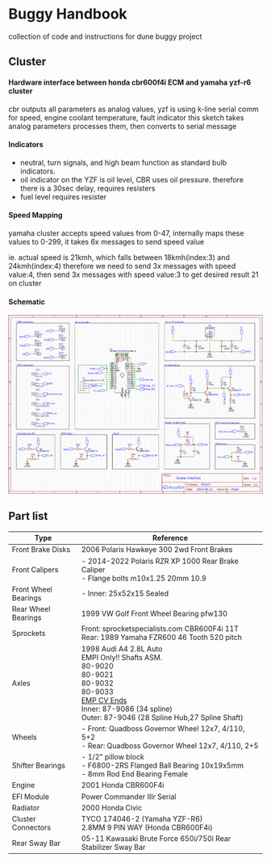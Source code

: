 # Buggy Handbook
collection of code and instructions for dune buggy project


## Cluster
#### Hardware interface between honda cbr600f4i ECM and yamaha yzf-r6 cluster
cbr outputs all parameters as analog values, yzf is using k-line serial comm for speed, engine coolant temperature, fault indicator this sketch takes analog parameters processes them, then converts to serial message

#### Indicators
- neutral, turn signals, and high beam function as standard bulb indicators. 
- oil indicator on the YZF is  oil level, CBR uses oil pressure. therefore there is a 30sec delay, requires resisters
- fuel level requires resister

#### Speed Mapping
yamaha cluster accepts speed values from 0-47, internally maps these values to 0-299, it takes 6x messages to send speed value

ie.  actual speed is 21kmh, which falls between 18kmh(index:3) and 24kmh(index:4) therefore we need to send 3x messages with speed value:4, then send 3x messages with speed value:3 to get desired result 21 on cluster

#### Schematic
![cluster-interface-schematic.png](cluster-interface-schematic.png)

## Part list
| Type                | Reference |
|---------------------|-----------|
| Front Brake Disks   | 2006 Polaris Hawkeye 300 2wd Front Brakes |
| Front Calipers      | - 2014-2022 Polaris RZR XP 1000 Rear Brake Caliper<br/> - Flange bolts m10x1.25 20mm 10.9 | 
| Front Wheel Bearings | - Inner: 25x52x15 Sealed |
| Rear Wheel Bearings | 1999 VW Golf Front Wheel Bearing pfw130 |
| Sprockets           | Front: sprocketspecialists.com CBR600F4i 11T<br/> Rear: 1989 Yamaha FZR600 46 Tooth 520 pitch |
| Axles               | 1998 Audi A4 2.8L Auto<br/> EMPI Only!! Shafts ASM.<br/> 80-9020<br/> 80-9021<br/> 80-9032<br/> 80-9033<br/> <ins>EMP CV Ends</ins><br/> Inner: 87-9086 (34 spline)<br/> Outer: 87-9046 (28 Spline Hub,27 Spline Shaft)
| Wheels              | - Front: Quadboss Governor Wheel 12x7, 4/110, 5+2<br/> - Rear: Quadboss Governor Wheel 12x7, 4/110, 2+5 |                      
| Shifter Bearings    | - 1/2" pillow block<br/> - F6800-2RS Flanged Ball Bearing 10x19x5mm<br/> - 8mm Rod End Bearing Female |
| Engine              | 2001 Honda CBR600F4i |
| EFI Module          | Power Commander IIIr Serial |
| Radiator            | 2000 Honda Civic |
| Cluster Connectors  | TYCO 174046-2 (Yamaha YZF-R6)<br/> 2.8MM 9 PIN WAY (Honda CBR600F4i) |
| Rear Sway Bar   | 05-11 Kawasaki Brute Force 650i/750i Rear Stabilizer Sway Bar

